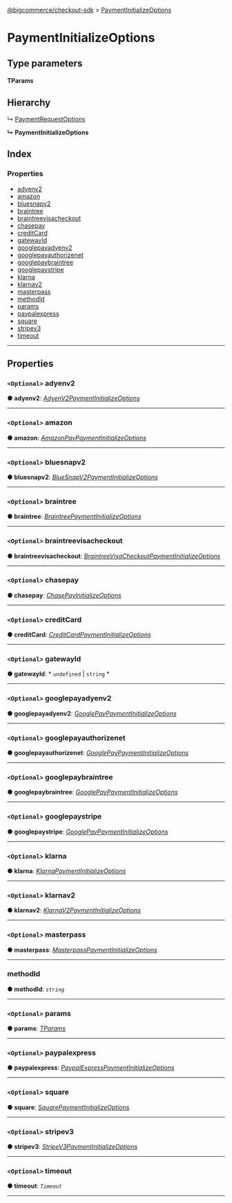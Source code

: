 [@bigcommerce/checkout-sdk](../README.md) > [PaymentInitializeOptions](../interfaces/paymentinitializeoptions.md)

# PaymentInitializeOptions

## Type parameters

#### TParams 
## Hierarchy

↳  [PaymentRequestOptions](paymentrequestoptions.md)

**↳ PaymentInitializeOptions**

## Index

### Properties

* [adyenv2](paymentinitializeoptions.md#adyenv2)
* [amazon](paymentinitializeoptions.md#amazon)
* [bluesnapv2](paymentinitializeoptions.md#bluesnapv2)
* [braintree](paymentinitializeoptions.md#braintree)
* [braintreevisacheckout](paymentinitializeoptions.md#braintreevisacheckout)
* [chasepay](paymentinitializeoptions.md#chasepay)
* [creditCard](paymentinitializeoptions.md#creditcard)
* [gatewayId](paymentinitializeoptions.md#gatewayid)
* [googlepayadyenv2](paymentinitializeoptions.md#googlepayadyenv2)
* [googlepayauthorizenet](paymentinitializeoptions.md#googlepayauthorizenet)
* [googlepaybraintree](paymentinitializeoptions.md#googlepaybraintree)
* [googlepaystripe](paymentinitializeoptions.md#googlepaystripe)
* [klarna](paymentinitializeoptions.md#klarna)
* [klarnav2](paymentinitializeoptions.md#klarnav2)
* [masterpass](paymentinitializeoptions.md#masterpass)
* [methodId](paymentinitializeoptions.md#methodid)
* [params](paymentinitializeoptions.md#params)
* [paypalexpress](paymentinitializeoptions.md#paypalexpress)
* [square](paymentinitializeoptions.md#square)
* [stripev3](paymentinitializeoptions.md#stripev3)
* [timeout](paymentinitializeoptions.md#timeout)

---

## Properties

<a id="adyenv2"></a>

### `<Optional>` adyenv2

**● adyenv2**: *[AdyenV2PaymentInitializeOptions](adyenv2paymentinitializeoptions.md)*

___
<a id="amazon"></a>

### `<Optional>` amazon

**● amazon**: *[AmazonPayPaymentInitializeOptions](amazonpaypaymentinitializeoptions.md)*

___
<a id="bluesnapv2"></a>

### `<Optional>` bluesnapv2

**● bluesnapv2**: *[BlueSnapV2PaymentInitializeOptions](bluesnapv2paymentinitializeoptions.md)*

___
<a id="braintree"></a>

### `<Optional>` braintree

**● braintree**: *[BraintreePaymentInitializeOptions](braintreepaymentinitializeoptions.md)*

___
<a id="braintreevisacheckout"></a>

### `<Optional>` braintreevisacheckout

**● braintreevisacheckout**: *[BraintreeVisaCheckoutPaymentInitializeOptions](braintreevisacheckoutpaymentinitializeoptions.md)*

___
<a id="chasepay"></a>

### `<Optional>` chasepay

**● chasepay**: *[ChasePayInitializeOptions](chasepayinitializeoptions.md)*

___
<a id="creditcard"></a>

### `<Optional>` creditCard

**● creditCard**: *[CreditCardPaymentInitializeOptions](creditcardpaymentinitializeoptions.md)*

___
<a id="gatewayid"></a>

### `<Optional>` gatewayId

**● gatewayId**: * `undefined` &#124; `string`
*

___
<a id="googlepayadyenv2"></a>

### `<Optional>` googlepayadyenv2

**● googlepayadyenv2**: *[GooglePayPaymentInitializeOptions](googlepaypaymentinitializeoptions.md)*

___
<a id="googlepayauthorizenet"></a>

### `<Optional>` googlepayauthorizenet

**● googlepayauthorizenet**: *[GooglePayPaymentInitializeOptions](googlepaypaymentinitializeoptions.md)*

___
<a id="googlepaybraintree"></a>

### `<Optional>` googlepaybraintree

**● googlepaybraintree**: *[GooglePayPaymentInitializeOptions](googlepaypaymentinitializeoptions.md)*

___
<a id="googlepaystripe"></a>

### `<Optional>` googlepaystripe

**● googlepaystripe**: *[GooglePayPaymentInitializeOptions](googlepaypaymentinitializeoptions.md)*

___
<a id="klarna"></a>

### `<Optional>` klarna

**● klarna**: *[KlarnaPaymentInitializeOptions](klarnapaymentinitializeoptions.md)*

___
<a id="klarnav2"></a>

### `<Optional>` klarnav2

**● klarnav2**: *[KlarnaV2PaymentInitializeOptions](klarnav2paymentinitializeoptions.md)*

___
<a id="masterpass"></a>

### `<Optional>` masterpass

**● masterpass**: *[MasterpassPaymentInitializeOptions](masterpasspaymentinitializeoptions.md)*

___
<a id="methodid"></a>

###  methodId

**● methodId**: *`string`*

___
<a id="params"></a>

### `<Optional>` params

**● params**: *[TParams]()*

___
<a id="paypalexpress"></a>

### `<Optional>` paypalexpress

**● paypalexpress**: *[PaypalExpressPaymentInitializeOptions](paypalexpresspaymentinitializeoptions.md)*

___
<a id="square"></a>

### `<Optional>` square

**● square**: *[SquarePaymentInitializeOptions](squarepaymentinitializeoptions.md)*

___
<a id="stripev3"></a>

### `<Optional>` stripev3

**● stripev3**: *[StripeV3PaymentInitializeOptions](stripev3paymentinitializeoptions.md)*

___
<a id="timeout"></a>

### `<Optional>` timeout

**● timeout**: *`Timeout`*

___

